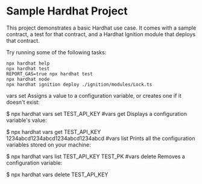 # Sample Hardhat Project

This project demonstrates a basic Hardhat use case. It comes with a sample contract, a test for that contract, and a Hardhat Ignition module that deploys that contract.

Try running some of the following tasks:

```shell
npx hardhat help
npx hardhat test
REPORT_GAS=true npx hardhat test
npx hardhat node
npx hardhat ignition deploy ./ignition/modules/Lock.ts
```

vars set
Assigns a value to a configuration variable, or creates one if it doesn't exist:

$ npx hardhat vars set TEST_API_KEY
#vars get
Displays a configuration variable's value:

$ npx hardhat vars get TEST_API_KEY
1234abcd1234abcd1234abcd1234abcd
#vars list
Prints all the configuration variables stored on your machine:

$ npx hardhat vars list
TEST_API_KEY
TEST_PK
#vars delete
Removes a configuration variable:

$ npx hardhat vars delete TEST_API_KEY
